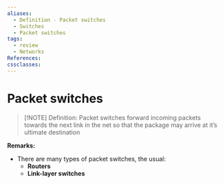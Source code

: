 ```yaml
---
aliases:
  - Definition - Packet switches
  - Switches
  - Packet switches
tags:
  - review
  - Networks
References: 
cssclasses:
---
```

# Packet switches

> [!NOTE] Definition: 
> Packet switches forward incoming packets towards the next link in the net so that the package may arrive at it’s ultimate destination 

**Remarks:**
+ There are many types of packet switches, the usual: 
	+ **Routers**
	+ **Link-layer switches**

